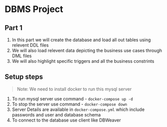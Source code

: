 # DBMS Project

## Part 1
1. In this part we will create the database and load all out tables using relevent DDL files
2. We will also load relevent data depicting the business use cases through DML files
3. We will also highlight specific triggers and all the business constrints

## Setup steps

> Note: We need to install docker to run this mysql server

1. To run mysql server use command - `docker-compose up -d`
2. To stop the server use command - `docker-compose down`
3. Server Details are available in `docker-compose.yml` which include passwords and user and database schema
4. To connect to the database use client like DBWeaver
